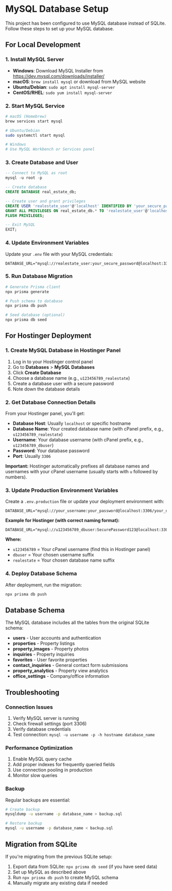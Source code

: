 # MySQL Database Setup

This project has been configured to use MySQL database instead of SQLite. Follow these steps to set up your MySQL database.

## For Local Development

### 1. Install MySQL Server
- **Windows**: Download MySQL Installer from https://dev.mysql.com/downloads/installer/
- **macOS**: `brew install mysql` or download from MySQL website
- **Ubuntu/Debian**: `sudo apt install mysql-server`
- **CentOS/RHEL**: `sudo yum install mysql-server`

### 2. Start MySQL Service
```bash
# macOS (Homebrew)
brew services start mysql

# Ubuntu/Debian
sudo systemctl start mysql

# Windows
# Use MySQL Workbench or Services panel
```

### 3. Create Database and User
```sql
-- Connect to MySQL as root
mysql -u root -p

-- Create database
CREATE DATABASE real_estate_db;

-- Create user and grant privileges
CREATE USER 'realestate_user'@'localhost' IDENTIFIED BY 'your_secure_password';
GRANT ALL PRIVILEGES ON real_estate_db.* TO 'realestate_user'@'localhost';
FLUSH PRIVILEGES;

-- Exit MySQL
EXIT;
```

### 4. Update Environment Variables
Update your `.env` file with your MySQL credentials:
```env
DATABASE_URL="mysql://realestate_user:your_secure_password@localhost:3306/real_estate_db"
```

### 5. Run Database Migration
```bash
# Generate Prisma client
npx prisma generate

# Push schema to database
npx prisma db push

# Seed database (optional)
npx prisma db seed
```

## For Hostinger Deployment

### 1. Create MySQL Database in Hostinger Panel
1. Log in to your Hostinger control panel
2. Go to **Databases** > **MySQL Databases**
3. Click **Create Database**
4. Choose a database name (e.g., `u123456789_realestate`)
5. Create a database user with a secure password
6. Note down the database details

### 2. Get Database Connection Details
From your Hostinger panel, you'll get:
- **Database Host**: Usually `localhost` or specific hostname  
- **Database Name**: Your created database name (with cPanel prefix, e.g., `u123456789_realestate`)
- **Username**: Your database username (with cPanel prefix, e.g., `u123456789_dbuser`)
- **Password**: Your database password
- **Port**: Usually `3306`

**Important:** Hostinger automatically prefixes all database names and usernames with your cPanel username (usually starts with `u` followed by numbers).

### 3. Update Production Environment Variables
Create a `.env.production` file or update your deployment environment with:
```env
DATABASE_URL="mysql://your_username:your_password@localhost:3306/your_database_name"
```

**Example for Hostinger (with correct naming format):**
```env
DATABASE_URL="mysql://u123456789_dbuser:SecurePassword123@localhost:3306/u123456789_realestate"
```

**Where:**
- `u123456789` = Your cPanel username (find this in Hostinger panel)
- `dbuser` = Your chosen username suffix  
- `realestate` = Your chosen database name suffix

### 4. Deploy Database Schema
After deployment, run the migration:
```bash
npx prisma db push
```

## Database Schema

The MySQL database includes all the tables from the original SQLite schema:
- **users** - User accounts and authentication
- **properties** - Property listings
- **property_images** - Property photos
- **inquiries** - Property inquiries
- **favorites** - User favorite properties
- **contact_inquiries** - General contact form submissions
- **property_analytics** - Property view analytics
- **office_settings** - Company/office information

## Troubleshooting

### Connection Issues
1. Verify MySQL server is running
2. Check firewall settings (port 3306)
3. Verify database credentials
4. Test connection: `mysql -u username -p -h hostname database_name`

### Performance Optimization
1. Enable MySQL query cache
2. Add proper indexes for frequently queried fields
3. Use connection pooling in production
4. Monitor slow queries

### Backup
Regular backups are essential:
```bash
# Create backup
mysqldump -u username -p database_name > backup.sql

# Restore backup
mysql -u username -p database_name < backup.sql
```

## Migration from SQLite

If you're migrating from the previous SQLite setup:
1. Export data from SQLite: `npx prisma db seed` (if you have seed data)
2. Set up MySQL as described above
3. Run `npx prisma db push` to create MySQL schema
4. Manually migrate any existing data if needed